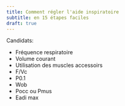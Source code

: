 ```yaml
---
title: Comment régler l'aide inspiratoire
subtitle: en 15 étapes faciles
draft: true
---
```


Candidats:

- Fréquence respiratoire
- Volume courant
- Utilisation des muscles accessoirs
- F/Vc
- P0.1
- Wob
- Pocc ou Pmus
- Eadi max
